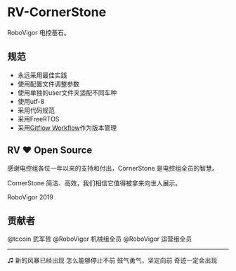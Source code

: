 # RV-CornerStone

RoboVigor 电控基石。

## 规范

- 永远采用最佳实践
- 使用配置文件调整参数
- 使用单独的user文件夹适配不同车种
- 使用utf-8
- 采用代码规范
- 采用FreeRTOS
- 采用[Gitflow Workflow](https://www.atlassian.com/git/tutorials/comparing-workflows/gitflow-workflow)作为版本管理

## RV ❤ Open Source

感谢电控组各位一年以来的支持和付出，CornerStone 是电控组全员的智慧。

CornerStone 简洁、高效，我们相信它值得被拿来向世人展示。

RoboVigor 2019

## 贡献者

@tccoin 武军哲
@RoboVigor 机械组全员
@RoboVigor 运营组全员

---

♫
新的风暴已经出现
怎么能够停止不前
鼓气勇气，坚定向前
奇迹一定会出现
